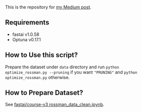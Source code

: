 This is the repository for [my Medium post](https://medium.com/@crcrpar/optuna-fastai-tabular-model-001-55777031e288).

## Requirements
- fastai v1.0.58
- Optuna v0.17.1

## How to Use this script?
Prepare the dataset under `data` directory and run `python optimize_rossman.py --pruning` if you want `"PRUNING"` and `python optimize_rossman.py` otherwise.

## How to Prepare Dataset?
See [fastai/course-v3 rossman_data_clean.ipynb](https://github.com/fastai/course-v3/blob/master/nbs/dl1/rossman_data_clean.ipynb).
